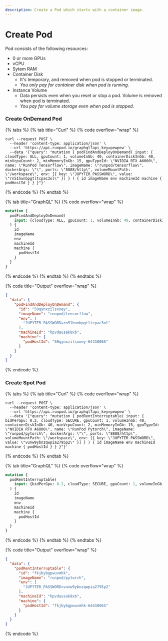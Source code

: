 ```yaml
---
description: Create a Pod which starts with a container image.
---
```


# Create Pod

Pod consists of the following resources:

* 0 or more GPUs
* vCPU
* Sytem RAM
* Container Disk
  * It's temporary, and removed when pod is stopped or terminated.
  * _You only pay for container disk when pod is running._
* Instance Volume
  * Data persists even when you reset or stop a pod. Volume is removed when pod is terminated.
  * _You pay for volume storage even when pod is stopped._

### Create OnDemand Pod

{% tabs %}
{% tab title="Curl" %}
{% code overflow="wrap" %}
```shell
curl --request POST \
  --header 'content-type: application/json' \
  --url 'https://api.runpod.io/graphql?api_key=pewpew' \
  --data '{"query": "mutation { podFindAndDeployOnDemand( input: { cloudType: ALL, gpuCount: 1, volumeInGb: 40, containerDiskInGb: 40, minVcpuCount: 2, minMemoryInGb: 15, gpuTypeId: \"NVIDIA RTX A6000\", name: \"RunPod Tensorflow\", imageName: \"runpod/tensorflow\", dockerArgs: \"\", ports: \"8888/http\", volumeMountPath: \"/workspace\", env: [{ key: \"JUPYTER_PASSWORD\", value: \"rn51hunbpgtltcpac3ol\" }] } ) { id imageName env machineId machine { podHostId } } }"}'
```
{% endcode %}
{% endtab %}

{% tab title="GraphQL" %}
{% code overflow="wrap" %}
```graphql
mutation {
  podFindAndDeployOnDemand(
    input: {cloudType: ALL, gpuCount: 1, volumeInGb: 40, containerDiskInGb: 40, minVcpuCount: 2, minMemoryInGb: 15, gpuTypeId: "NVIDIA RTX A6000", name: "RunPod Tensorflow", imageName: "runpod/tensorflow", dockerArgs: "", ports: "8888/http", volumeMountPath: "/workspace", env: [{key: "JUPYTER_PASSWORD", value: "rn51hunbpgtltcpac3ol"}]}
  ) {
    id
    imageName
    env
    machineId
    machine {
      podHostId
    }
  }
}
```
{% endcode %}
{% endtab %}
{% endtabs %}

{% code title="Output" overflow="wrap" %}
```json
{
  "data": {
    "podFindAndDeployOnDemand": {
      "id": "50qynxzilsxoey",
      "imageName": "runpod/tensorflow",
      "env": [
        "JUPYTER_PASSWORD=rn51hunbpgtltcpac3ol"
      ],
      "machineId": "hpvdausak8xb",
      "machine": {
        "podHostId": "50qynxzilsxoey-64410065"
      }
    }
  }
}
```
{% endcode %}

### Create Spot Pod

{% tabs %}
{% tab title="Curl" %}
{% code overflow="wrap" %}
```shell
curl --request POST \
  --header 'content-type: application/json' \
  --url 'https://api.runpod.io/graphql?api_key=pewpew' \
  --data '{"query": "mutation { podRentInterruptable( input: { bidPerGpu: 0.2, cloudType: SECURE, gpuCount: 1, volumeInGb: 40, containerDiskInGb: 40, minVcpuCount: 2, minMemoryInGb: 15, gpuTypeId: \"NVIDIA RTX A6000\", name: \"RunPod Pytorch\", imageName: \"runpod/pytorch\", dockerArgs: \"\", ports: \"8888/http\", volumeMountPath: \"/workspace\", env: [{ key: \"JUPYTER_PASSWORD\", value: \"vunw9ybnzqwpia2795p2\" }] } ) { id imageName env machineId machine { podHostId } } }"}'
```
{% endcode %}
{% endtab %}

{% tab title="GraphQL" %}
{% code overflow="wrap" %}
```graphql
mutation {
  podRentInterruptable(
    input: {bidPerGpu: 0.2, cloudType: SECURE, gpuCount: 1, volumeInGb: 40, containerDiskInGb: 40, minVcpuCount: 2, minMemoryInGb: 15, gpuTypeId: "NVIDIA RTX A6000", name: "RunPod Pytorch", imageName: "runpod/pytorch", dockerArgs: "", ports: "8888/http", volumeMountPath: "/workspace", env: [{key: "JUPYTER_PASSWORD", value: "vunw9ybnzqwpia2795p2"}]}
  ) {
    id
    imageName
    env
    machineId
    machine {
      podHostId
    }
  }
}
```
{% endcode %}
{% endtab %}
{% endtabs %}

{% code title="Output" overflow="wrap" %}
```json
{
  "data": {
    "podRentInterruptable": {
      "id": "fkjbybgpwuvmhk",
      "imageName": "runpod/pytorch",
      "env": [
        "JUPYTER_PASSWORD=vunw9ybnzqwpia2795p2"
      ],
      "machineId": "hpvdausak8xb",
      "machine": {
        "podHostId": "fkjbybgpwuvmhk-64410065"
      }
    }
  }
}
```
{% endcode %}

